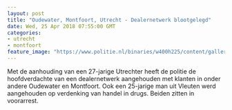 ```yaml
---
layout: post
title: "Oudewater, Montfoort, Utrecht - Dealernetwerk blootgelegd"
date: Wed, 25 Apr 2018 07:55:00 GMT
categories: 
- utrecht 
- montfoort 
feature_image: "https://www.politie.nl/binaries/w400h225/content/gallery/politie/stockfotos/opsporing-recherche/fo-serie-resultaat-cocaine.jpg"
---
```


Met de aanhouding van een 27-jarige Utrechter heeft de politie de hoofdverdachte van een dealernetwerk aangehouden met klanten in onder andere Oudewater en Montfoort. Ook een 25-jarige man uit Vleuten werd aangehouden op verdenking van handel in drugs. Beiden zitten in voorarrest.
